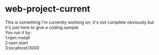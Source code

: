 # web-project-current
This is something I'm currently working on; it's not complete obviously but it's just here to give a coding sample<br>
You run it by:<br>
1:npm install<br>
2:npm start<br>
3:localhost/3000<br>

